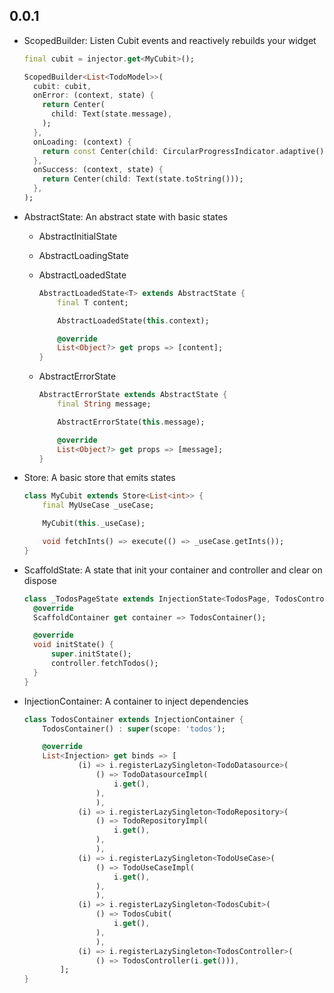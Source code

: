 ## 0.0.1

- ScopedBuilder: Listen Cubit events and reactively rebuilds your widget

  ```dart
  final cubit = injector.get<MyCubit>();

  ScopedBuilder<List<TodoModel>>(
    cubit: cubit,
    onError: (context, state) {
      return Center(
        child: Text(state.message),
      );
    },
    onLoading: (context) {
      return const Center(child: CircularProgressIndicator.adaptive());
    },
    onSuccess: (context, state) {
      return Center(child: Text(state.toString()));
    },
  );
  ```

- AbstractState: An abstract state with basic states

  - AbstractInitialState
  - AbstractLoadingState
  - AbstractLoadedState

    ```dart
    AbstractLoadedState<T> extends AbstractState {
        final T content;

        AbstractLoadedState(this.context);

        @override
        List<Object?> get props => [content];
    }
    ```

  - AbstractErrorState

    ```dart
    AbstractErrorState extends AbstractState {
        final String message;

        AbstractErrorState(this.message);

        @override
        List<Object?> get props => [message];
    }
    ```

- Store: A basic store that emits states

  ```dart
  class MyCubit extends Store<List<int>> {
      final MyUseCase _useCase;

      MyCubit(this._useCase);

      void fetchInts() => execute(() => _useCase.getInts());
  }
  ```

- ScaffoldState: A state that init your container and controller and clear on dispose

  ```dart
  class _TodosPageState extends InjectionState<TodosPage, TodosController> {
    @override
    ScaffoldContainer get container => TodosContainer();

    @override
    void initState() {
        super.initState();
        controller.fetchTodos();
    }
  }
  ```

- InjectionContainer: A container to inject dependencies

    ```dart
    class TodosContainer extends InjectionContainer {
        TodosContainer() : super(scope: 'todos');

        @override
        List<Injection> get binds => [
                (i) => i.registerLazySingleton<TodoDatasource>(
                    () => TodoDatasourceImpl(
                        i.get(),
                    ),
                    ),
                (i) => i.registerLazySingleton<TodoRepository>(
                    () => TodoRepositoryImpl(
                        i.get(),
                    ),
                    ),
                (i) => i.registerLazySingleton<TodoUseCase>(
                    () => TodoUseCaseImpl(
                        i.get(),
                    ),
                    ),
                (i) => i.registerLazySingleton<TodosCubit>(
                    () => TodosCubit(
                        i.get(),
                    ),
                    ),
                (i) => i.registerLazySingleton<TodosController>(
                    () => TodosController(i.get())),
            ];
    }
    ```
